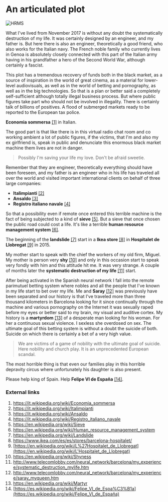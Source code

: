 # An articulated plot

![HRMS](../Images/8088a9bb0a7987f38ac6b54aca031f24.png)

What I've lived from November 2017 is without any doubt the systematically destruction of my life. It was certainly designed by an engineer, and my father is. But here there is also an engineer, theoretically a good friend, who also works for the Italian navy. The French noble family who currently lives in Genoa is absolutely closely connected with this part of the Italian army having in his grandfather a hero of the Second World War, although certainly a fascist.

This plot has a tremendous recovery of funds both in the black market, as a source of inspiration in the world of great cinema, as a material for lower-level audiovisuals, as well as in the world of betting and pornography, as well as in the big technologies. So that is a plan or better said a completely self-sufficient although totally illegal business process. But where public figures take part who should not be involved in illegality. There is certainly talk of billions of positives. A flood of submerged markets ready to be reported to the European tax police. 

**Economia sommersa** [[1]](https://it.wikipedia.org/wiki/Economia_sommersa) in Italian.

The good part is that like there is in this virtual radio chat room and co working ambient a lot of public figures, if the victims, that I'm and also my ex girlfriend is, speak in public and denunciate this enormous black market machine them lives are not in danger. 

> Possibly I'm saving your life my love. Don't be afraid sweetie. 

Remember that they are engineer, theoretically everything should have been foreseen, and my father is an engineer who in his life has traveled all over the world and visited important international clients on behalf of three large companies:

- **Italimpianti** [[2]](https://it.wikipedia.org/wiki/Italimpianti)
- **Ansaldo** [[3]](https://it.wikipedia.org/wiki/Ansaldo)
- **Registro italiano navale** [[4]](https://it.wikipedia.org/wiki/Registro_italiano_navale)

So that a possibility even if remote once entered this terrible machine is the fact of being subjected to a kind of **sieve** [[5]](https://en.wikipedia.org/wiki/Sieve). But a sieve that once chosen the public road could cost a life. It's like a terrible **human resource management system** [[6]](https://en.wikipedia.org/wiki/Human_resource_management_system). 

The beginning of the **landslide** [[7]](https://en.wikipedia.org/wiki/Landslide) start in a **Ikea store** [[8]](https://www.ikea.com/es/es/stores/barcelona-hospitalet/) in **Hospitalet de Llobregat** [[9]](https://en.wikipedia.org/wiki/L%27Hospitalet_de_Llobregat) in 2015.

My mother start to speak with the chief the workers of my old firm, Miguel. My mother is person very **shy** [[10]](https://en.wikipedia.org/wiki/Shyness) and only in this occasion start to speak very fondly with him and this attitude hit me. It was very strange. A couple of months later the **systematic destruction of my life** [[11]](http://www.telecomlobby.com/neural_network/barcelona/my_experience/systematic_destruction_mylife.htm) start. 

After being activated in the Spanish neural network I fall into the remote parimutuel betting system where nobles and all the people that I've known in my life start to bet over my life. Me and **Saray** [[12]](http://www.telecomlobby.com/neural_network/barcelona/my_experience/saray_myqueen.htm) was previously have been separated and our history is that I've traveled more than three thousand kilometers in Barcelona looking for it since continually through the machine and various pornography on the Internet it was sexually raped before my eyes or better said to my brain, my visual and auditive cortex. My history is a **martyrdom** [[13]](https://en.wikipedia.org/wiki/Martyr) of a desperate man looking for his woman. For her a continuous sexual violence. I sexless she overdosed on sex. The ultimate goal of this betting system is without a doubt the suicide of both. Suicide on which there is certainly a bet of a very high value.

> We are victims of a game of nobility with the ultimate goal of suicide. Here nobility and church play. It is an unprecedented European scandal.

The most horrible thing is that even our families play in this horrible depravity circus where unfortunately his daughter is also present.

Please help king of Spain. Help **Felipe VI de España** [[14]](https://es.wikipedia.org/wiki/Felipe_VI_de_Espa%C3%B1a).



### External links

1. https://it.wikipedia.org/wiki/Economia_sommersa
2. https://it.wikipedia.org/wiki/Italimpianti
3. https://it.wikipedia.org/wiki/Ansaldo
4. https://it.wikipedia.org/wiki/Registro_italiano_navale
5. https://en.wikipedia.org/wiki/Sieve
6. https://en.wikipedia.org/wiki/Human_resource_management_system
7. https://en.wikipedia.org/wiki/Landslide
8. https://www.ikea.com/es/es/stores/barcelona-hospitalet/
9. [https://en.wikipedia.org/wiki/L%27Hospitalet_de_Llobregat](https://en.wikipedia.org/wiki/L'Hospitalet_de_Llobregat)
10. https://en.wikipedia.org/wiki/Shyness
11. http://www.telecomlobby.com/neural_network/barcelona/my_experience/systematic_destruction_mylife.htm
12. http://www.telecomlobby.com/neural_network/barcelona/my_experience/saray_myqueen.htm
13. https://en.wikipedia.org/wiki/Martyr
14. [https://es.wikipedia.org/wiki/Felipe_VI_de_Espa%C3%B1a](https://es.wikipedia.org/wiki/Felipe_VI_de_España)

